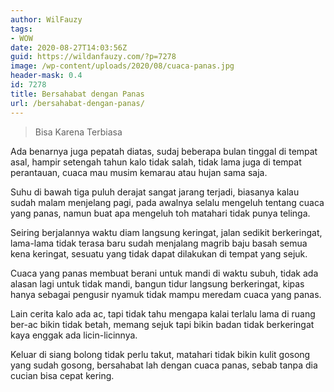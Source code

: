 ```yaml
---
author: WilFauzy
tags:
- WOW
date: 2020-08-27T14:03:56Z
guid: https://wildanfauzy.com/?p=7278
image: /wp-content/uploads/2020/08/cuaca-panas.jpg
header-mask: 0.4
id: 7278
title: Bersahabat dengan Panas
url: /bersahabat-dengan-panas/
---
```


> Bisa Karena Terbiasa&nbsp;

Ada benarnya juga pepatah diatas, sudaj beberapa bulan tinggal di tempat asal, hampir setengah tahun kalo tidak salah, tidak lama juga di tempat perantauan, cuaca mau musim kemarau atau hujan sama saja.&nbsp;

Suhu di bawah tiga puluh derajat sangat jarang terjadi, biasanya kalau sudah malam menjelang pagi, pada awalnya selalu mengeluh tentang cuaca yang panas, namun buat apa mengeluh toh matahari tidak punya telinga.&nbsp;

Seiring berjalannya waktu diam langsung keringat, jalan sedikit berkeringat, lama-lama tidak terasa baru sudah menjalang magrib baju basah semua kena keringat, sesuatu yang tidak dapat dilakukan di tempat yang sejuk.&nbsp;

Cuaca yang panas membuat berani untuk mandi di waktu subuh, tidak ada alasan lagi untuk tidak mandi, bangun tidur langsung berkeringat, kipas hanya sebagai pengusir nyamuk tidak mampu meredam cuaca yang panas.&nbsp;

Lain cerita kalo ada ac, tapi tidak tahu mengapa kalai terlalu lama di ruang ber-ac bikin tidak betah, memang sejuk tapi bikin badan tidak berkeringat kaya enggak ada licin-licinnya.&nbsp;

Keluar di siang bolong tidak perlu takut, matahari tidak bikin kulit gosong yang sudah gosong, bersahabat lah dengan cuaca panas, sebab tanpa dia cucian bisa cepat kering.&nbsp;